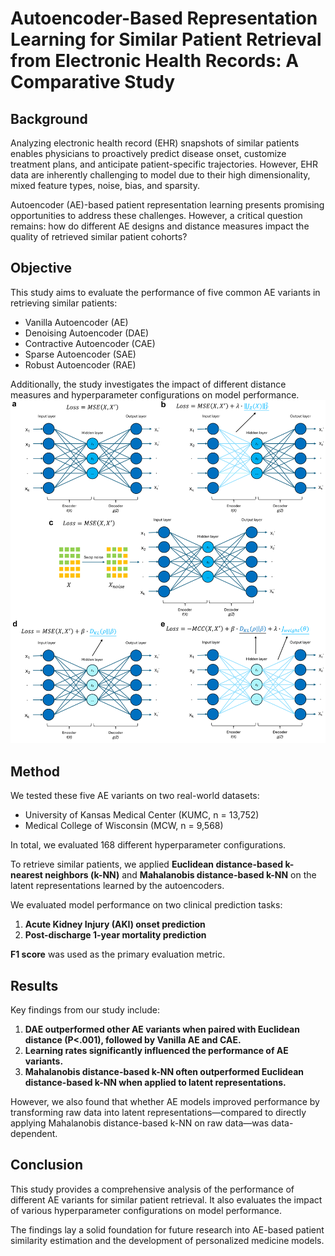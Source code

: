 # Autoencoder-Based Representation Learning for Similar Patient Retrieval from Electronic Health Records: A Comparative Study

## Background
Analyzing electronic health record (EHR) snapshots of similar patients enables physicians to proactively predict disease onset, customize treatment plans, and anticipate patient-specific trajectories. However, EHR data are inherently challenging to model due to their high dimensionality, mixed feature types, noise, bias, and sparsity. 

Autoencoder (AE)-based patient representation learning presents promising opportunities to address these challenges. However, a critical question remains: how do different AE designs and distance measures impact the quality of retrieved similar patient cohorts?

## Objective
This study aims to evaluate the performance of five common AE variants in retrieving similar patients:

- Vanilla Autoencoder (AE)
- Denoising Autoencoder (DAE)
- Contractive Autoencoder (CAE)
- Sparse Autoencoder (SAE)
- Robust Autoencoder (RAE)

Additionally, the study investigates the impact of different distance measures and hyperparameter configurations on model performance.
![AE models](AE.png)   

## Method
We tested these five AE variants on two real-world datasets:

- University of Kansas Medical Center (KUMC, n = 13,752)
- Medical College of Wisconsin (MCW, n = 9,568)

In total, we evaluated 168 different hyperparameter configurations. 

To retrieve similar patients, we applied **Euclidean distance-based k-nearest neighbors (k-NN)** and **Mahalanobis distance-based k-NN** on the latent representations learned by the autoencoders.

We evaluated model performance on two clinical prediction tasks:

1. **Acute Kidney Injury (AKI) onset prediction**
2. **Post-discharge 1-year mortality prediction**

**F1 score** was used as the primary evaluation metric.

## Results
Key findings from our study include:

1. **DAE outperformed other AE variants when paired with Euclidean distance (P<.001), followed by Vanilla AE and CAE.**
2. **Learning rates significantly influenced the performance of AE variants.**
3. **Mahalanobis distance-based k-NN often outperformed Euclidean distance-based k-NN when applied to latent representations.**

However, we also found that whether AE models improved performance by transforming raw data into latent representations—compared to directly applying Mahalanobis distance-based k-NN on raw data—was data-dependent.

## Conclusion
This study provides a comprehensive analysis of the performance of different AE variants for similar patient retrieval. It also evaluates the impact of various hyperparameter configurations on model performance.

The findings lay a solid foundation for future research into AE-based patient similarity estimation and the development of personalized medicine models.
